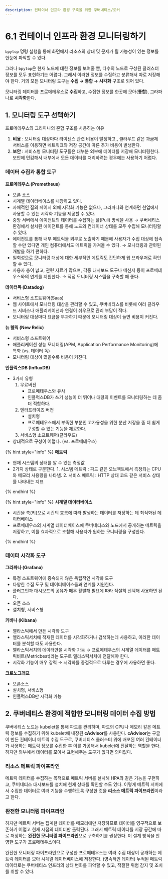 ```yaml
---
description: 컨테이너 인프라 환경 구축을 위한 쿠버네티스/도커
---
```


# 6.1 컨테이너 인프라 환경 모니터링하기

`bpytop` 명령 실행을 통해 화면에서 리소스의 상태 및 문제가 될 가능성이 있는 정보를 한눈에 파악할 수 있다.

그러나 `bpytop`은 현재 노드에 대한 정보를 보여줄 뿐, 다수의 노드로 구성된 클러스터 정보를 모두 표현하기는 어렵다. 그래서 이러한 정보를 수집하고 분류해서 따로 저장해야 한다. 거의 모든 모니터링 도구는 **수집 → 통합 → 시각화** 구조로 되어 있다.

모니터링 데이터를 프로메테우스로 **수집**하고, 수집한 정보를 한곳에 모아(**통합**), 그라파나로 **시각화**한다.

## 1. 모니터링 도구 선택하기

프로메테우스와 그라파나의 혼합 구조를 사용하는 이유

1. **비용** : 모니터링 대상마다 라이센스 관련 비용이 발생하고,, 클라우드 같은 과금제 서비스를 이용하면 네트워크와 저장 공간에 따른 추가 비용이 발생한다.
2. **보안** : 서비스형 모니터링 도구들은 대부분 외부에 데이터를 저장해 모니터링한다. 보안에 민감해서 내부에서 모든 데이터를 처리하려는 경우에는 사용하기 어렵다.

### 데이터 수집과 통합 도구

**프로메테우스 (Prometheus)**

- 오픈 소스
- 시계열 데이터베이스를 내장하고 있다.
- 자체적인 질의 페이지 외에 시각화 기능은 없으나, 그라파나와 연계하면 현업에서 사용할 수 있는 시각화 기능을 제공할 수 있다.
- 중앙 서버에서 에이전트의 데이터를 수집하는 풀(Pull) 방식을 사용 → 쿠버네티스 환경에서 설치된 에이전트를 통해 노드와 컨테이너 상태를 모두 수집해 모니터링할 수 있다.
- 에이전트를 통해 내부 메트릭을 외부로 노출하기 때문에 사용자가 수집 대상에 접속할 수만 있다면 개인 컴퓨터에서도 메트릭을 가져올 수 있다. → 모니터링과 관련된 개발을 하기 편하다.
- 일회성으로 모니터링 대상에 대한 세부적인 메트릭도 간단하게 웹 브라우저로 확인할 수 있다.
- 사용자 층이 넚고, 관련 자료가 많으며, 각종 대시보드 도구나 메신저 등이 프로메테우스와의 연계를 지원한다. → 직접 모니터링 시스템을 구축할 때 좋다.

**데이터독 (Datadog)**

- 서비스형 소프트웨어(Saas)
- 웹 사이트에서 모니터링 대상을 관리할 수 있고, 쿠버네티스를 비롯해 여러 클라우드 서비스나 애플리케이션과 연결이 쉬우므로 관리 부담이 적다.
- 모니터링 대상마다 요금을 부과하기 때문에 모니터링 대상이 늘면 비용이 커진다.

**뉴 렐릭 (New Relic)**

- 서비스형 소프트웨어
- 애플리케이션 성능 모니터링(APM, Application Performance Monitoring)에 특화 (vs. 데이터 독)
- 모니터링 대상이 많을수록 비용이 커진다.

**인플럭스DB (InfluxDB)**

- 3가지 유형
  1. 무료버전
     - 프로메테우스와 유사
     - 인플럭스DB가 쓰기 성능이 더 뛰어나 대량의 이벤트를 모니터링하는 데 좀 더 적합하다.
  2. 엔터프라이즈 버전
     - 설치형
     - 프로메테우스에서 부족한 부분인 고가용성을 위한 분산 저장을 좀 더 쉽게 구성할 수 있는 기능을 제공한다.
  3. 서비스형 소프트웨어(클라우드)
- 상대적으로 구성이 어렵다. (vs. 프로메테우스)

{% hint style="info" %}
**메트릭**

- 현재 시스템의 상태를 알 수 있는 측정값
- 2가지 상태로 구분한다. 1. 시스템 메트릭 : 파드 같은 오브젝트에서 측정되는 CPU와 메모리 사용량을 나타냄. 2. 서비스 메트릭 : HTTP 상태 코드 같은 서비스 상태를 나타내는 지표

{% endhint %}

{% hint style="info" %}
**시계열 데이터베이스**

- 시간을 축(키)으로 시간의 흐름에 따라 발생하는 데이터를 저장하는 데 최적화된 데이터베이스
- 프로메테우스의 시계열 데이터베이스에 쿠버네티스와 노드에서 공개하는 메트릭을 저장하고, 이를 효과적으로 조합해 사용자가 원하는 모니터링을 구성한다.

{% endhint %}

### 데이터 시각화 도구

**그라파나 (Grafana)**

- 특정 소프트웨어에 종속되지 않은 독립적인 시각화 도구
- 다양한 수집 도구 및 데이터베이스들과 연계를 지원한다.
- 플러그인과 대시보드의 공유가 매우 활발해 필요에 따라 적절히 선택해 사용하면 된다.
- 오픈 소스
- 설치형, 서비스형

**키바나 (Kibana)**

- 엘라스틱에서 만든 시각화 도구
- 엘라스틱서치에 적재된 데이터를 시각화하거나 검색하는데 사용하고, 이러한 데이터를 분석할 때도 사용한다.
- 엘라스틱서치의 데이터만을 시각화 가능 → 프로메테우스의 시계열 데이터를 메트릭비트(Metricbeat)라는 도구로 엘라스틱서치에 전달해야 한다.
- 시각화 기능이 매우 강력 → 시각화를 중점적으로 다루는 경우에 사용하면 좋다.

**크로노그래프**

- 오픈소스
- 설치형, 서비스형
- 인플럭스DB만 시각화 가능

## 2. 쿠버네티스 환경에 적합한 모니터링 데이터 수집 방법

쿠버네티스 노드는 kubelet을 통해 파드를 관리하며, 파드의 CPU나 메모리 같은 메트릭 정보를 수집하기 위해 kubelet에 내장된 **cAdvisor**를 사용한다. **cAdvisor**는 구글이 만든 컨테이너 메트릭 수집 도구로, 쿠버네티스 클러스터 위에 배포된 여러 컨테이너가 사용하는 메트릭 정보를 수집한 후 이를 가공해서 kubelet에 전달하는 역할을 한다. 하지만 외부에서 데이터를 모아서 표현해주는 도구가 없다면 의미없다.

### 리소스 메트릭 파이프라인

메트릭 데이터를 수집하는 목적으로 메트릭 서버를 설치해 HPA와 같은 기능을 구현하고, 쿠버네티스 대시보드를 설치해 현재 상태를 확인할 수도 있다. 이렇게 메트릭 서버에서 수집한 데이터로 여러 기능을 수행하도록 구성한 것을 **리소스 메트릭 파이프라인**이라고 한다.

### 완전한 모니터링 파이프라인

하지만 메트릭 서버는 집계한 데이터를 메모리에만 저장하므로 데이터를 영구적으로 보존하기 어렵고 현재 시점의 데이터만 출력된다. 그래서 메트릭 데이터를 저장 공간에 따로 저장하는 **완전한 모니터링 파이프라인**으로 구축하기를 권장한다. 이 설계 방식을 반영한 도구가 프로메테우스이다.

완전한 모니터링 파이프라인으로 구성한 프로메테우스는 여러 수집 대상이 공개하는 메트릭 데이터를 모아 시계열 데이터베이스에 저장한다. (영속적인 데이터) 누적된 메트릭 데이터로는 쿠버네티스 인프라의 상태 변화를 파악할 수 있고, 적절한 위험 감지 및 조치를 취할 수 있다.